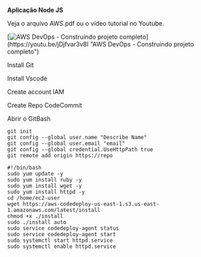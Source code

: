 **Aplicação Node JS**

Veja o arquivo AWS.pdf ou o vídeo tutorial no Youtube. 

[![AWS DevOps - Construindo projeto completo]([https://img.youtube.com/vi/StTqXEQ2l-Y/0.jpg](https://i9.ytimg.com/vi/jDjfvar3v8I/maxresdefault.jpg))](https://youtu.be/jDjfvar3v8I "AWS DevOps - Construindo projeto completo")


Install Git

Install Vscode

Create account IAM

Create Repo CodeCommit

Abrir o GitBash

```
git init
git config --global user.name "Describe Name"
git config --global user.email "email"
git config --global credential.UseHttpPath true
git remote add origin https://repo
```

```
#!/bin/bash
sudo yum update -y
sudo yum install ruby -y
sudo yum install wget -y
sudo yum install httpd -y
cd /home/ec2-user
wget https://aws-codedeploy-us-east-1.s3.us-east-1.amazonaws.com/latest/install 
chmod +x ./install
sudo ./install auto
sudo service codedeploy-agent status
sudo service codedeploy-agent start
sudo systemctl start httpd.service
sudo systemctl enable httpd.service
```
